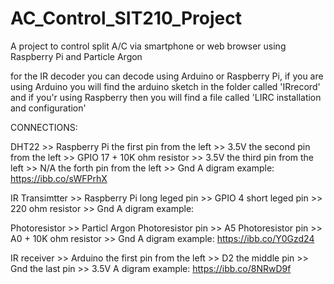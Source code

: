 # AC_Control_SIT210_Project
A project to control split A/C via smartphone or web browser using Raspberry Pi and Particle Argon

for the IR decoder you can decode using Arduino or Raspberry Pi, if you are using Arduino you will find the arduino sketch in the folder called 'IRrecord' and if you'r using Raspberry then you will find a file called 'LIRC installation and configuration' 




CONNECTIONS:


DHT22 >> Raspberry Pi
    the first pin from the left  >>  3.5V
    the second pin from the left >>  GPIO 17 + 10K ohm resistor >> 3.5V 
    the third pin from the left  >>  N/A
    the forth pin from the left  >>  Gnd
    A digram example: https://ibb.co/sWFPrhX
  
IR Transimtter >> Raspberry Pi
    long leged pin >> GPIO 4
    short leged pin >> 220 ohm resistor >> Gnd
    A digram example: 
  
Photoresistor >> Particl Argon
   Photoresistor pin >> A5
   Photoresistor pin >> A0 + 10K ohm resistor >> Gnd
   A digram example: https://ibb.co/Y0Gzd24

 
IR receiver >> Arduino 
   the first pin from the left >> D2
   the middle pin >> Gnd
   the last pin >> 3.5V
   A digram example: https://ibb.co/8NRwD9f
